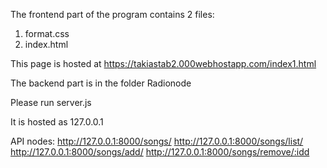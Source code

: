 ﻿The frontend part of the program contains 2 files:

1. format.css
2. index.html

This page is hosted at https://takiastab2.000webhostapp.com/index1.html

The backend part is in the folder Radionode

Please run server.js

It is hosted as 127.0.0.1

API nodes:
http://127.0.0.1:8000/songs/
http://127.0.0.1:8000/songs/list/
http://127.0.0.1:8000/songs/add/
http://127.0.0.1:8000/songs/remove/:idd



